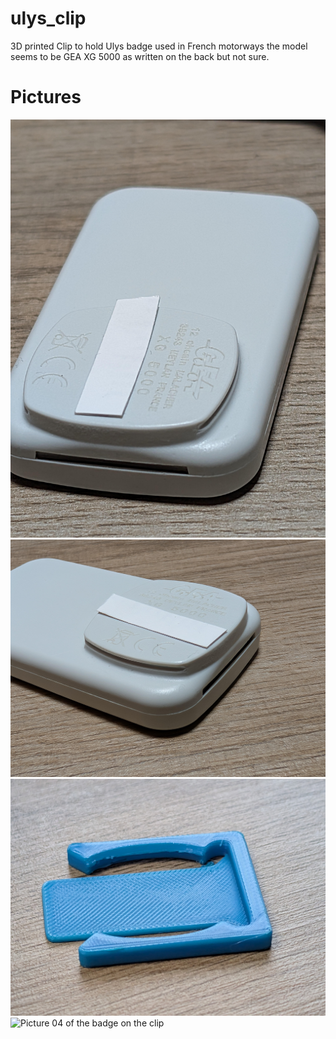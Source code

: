 # ulys_clip
3D printed Clip to hold Ulys badge used in French motorways
the model seems to be GEA XG 5000 as written on the back but not sure.

# Pictures
![Picture 01 of the XG 5000 badge](Picture_01_Ulys_badge_XG_5000.jpg "Picture 01 of the XG 5000 badge")
![Picture 02 of the XG 5000 badge](Picture_02_Ulys_badge_XG_5000.jpg "Picture 02 of the XG 5000 badge")
![Picture 03 of the clip](PXL_20250126_173903579.MP.jpg "Picture 03 of the clip")
![Picture 04 of the badge on the clip](PXL_20250126_173925883.MP.jpg "Picture 04 of the badge on the clip")

